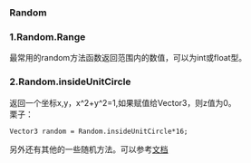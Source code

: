 ### Random 
### 1.Random.Range
最常用的random方法函数返回范围内的数值，可以为int或float型。  
### 2.Random.insideUnitCircle  
返回一个坐标x,y，x^2+y^2=1,如果赋值给Vector3，则z值为0。  
栗子：  
	
	Vector3 random = Random.insideUnitCircle*16;  

另外还有其他的一些随机方法。可以参考[文档](https://docs.unity3d.com/ScriptReference/Random.html)